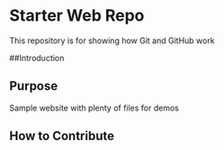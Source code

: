 # Starter Web Repo

This repository is for showing how Git and GitHub work

##Introduction 

## Purpose

Sample website with plenty of files for demos

## How to Contribute